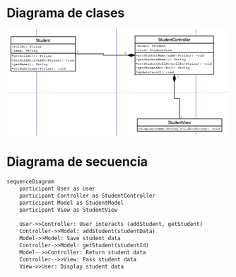 # Diagrama de clases

![Diagrama de clases MVC](public/MVC.png)

# Diagrama de secuencia

```mermaid
sequenceDiagram
    participant User as User
    participant Controller as StudentController
    participant Model as StudentModel
    participant View as StudentView

    User->>Controller: User interacts (addStudent, getStudent)
    Controller->>Model: addStudent(studentData)
    Model->>Model: Save student data
    Controller->>Model: getStudent(studentId)
    Model-->>Controller: Return student data
    Controller-->>View: Pass student data
    View->>User: Display student data
```